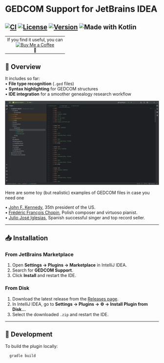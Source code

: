 # GEDCOM Support for JetBrains IDEA

[![CI](https://github.com/drexa1/gedcom-support/actions/workflows/release.yaml/badge.svg)](https://github.com/drexa1/gedcom-support/actions)
[![License](https://img.shields.io/github/license/drexa1/gedcom-support.svg)](LICENSE)
[![Version](https://img.shields.io/jetbrains/plugin/v/12345.svg)](https://plugins.jetbrains.com/plugin/12345-gedcom-support)
![Made with Kotlin](https://img.shields.io/badge/made%20with-Kotlin-1f425f.svg)
---

<table align="center">
    <tr align="center">
        <td>
            If you find it useful, you can<br>
            <a href="https://buymeacoffee.com/yourusername" target="_blank">
                <img src="https://buymeacoffee.com/assets/img/custom_images/yellow_img.png" alt="Buy Me a Coffee" style="height: 40px;">
            </a><br>
            🤗
        </td>
    </tr>
</table>

## 📄 Overview

It includes so far:  
• **File type recognition** (`.ged` files)  
• **Syntax highlighting** for GEDCOM structures  
• **IDE integration** for a smoother genealogy research workflow

![GEDCOM Support highlighting](docs/img/screenshot.png)

Here are some toy (but realistic) examples of GEDCOM files in case you need one  

• [John F. Kennedy](docs/gedcom/kennedy.ged), 35th president of the US.  
• [Frédéric François Chopin](docs/gedcom/chopin.ged), Polish composer and virtuoso pianist.  
• [Julio José Iglesias](docs/gedcom/iglesias.ged), Spanish successful singer and top record seller.  

---

## 📥 Installation

### From JetBrains Marketplace
1. Open **Settings → Plugins → Marketplace** in IntelliJ IDEA.
2. Search for **GEDCOM Support**.
3. Click **Install** and restart the IDE.

### From Disk
1. Download the latest release from the [Releases page](https://github.com/drexa1/gedcom-support/releases).
2. In IntelliJ IDEA, go to **Settings → Plugins → ⚙ → Install Plugin from Disk...**
3. Select the downloaded `.zip` and restart the IDE.

---

## 🔧 Development

To build the plugin locally:

```bash
  gradle build
```
